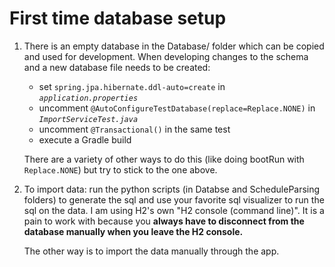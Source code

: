 # First time database setup

1. There is an empty database in the Database/ folder which can be copied and used for development.
When developing changes to the schema and a new database file needs to be created:

   - set `spring.jpa.hibernate.ddl-auto=create` in *`application.properties`*
   - uncomment `@AutoConfigureTestDatabase(replace=Replace.NONE)` in *`ImportServiceTest.java`*
   - uncomment `@Transactional()` in the same test
   - execute a Gradle build

   There are a variety of other ways to do this (like doing bootRun with `Replace.NONE`) but try to stick to the one above.

2. To import data: run the python scripts (in Databse and ScheduleParsing folders) to generate the sql and use your favorite sql visualizer to run the sql on the data. I am using H2's own "H2 console (command line)". It is a pain to work with because you __always have to disconnect from the database manually when you leave the H2 console.__

   The other way is to import the data manually through the app.
